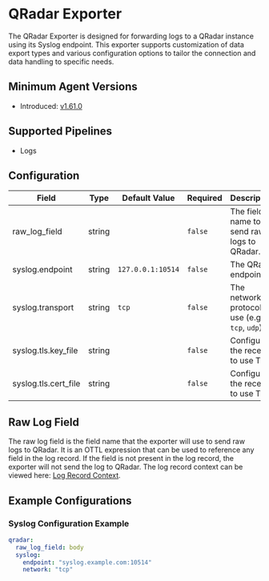 # QRadar Exporter

The QRadar Exporter is designed for forwarding logs to a QRadar instance using its Syslog endpoint. This exporter supports customization of data export types and various configuration options to tailor the connection and data handling to specific needs.

## Minimum Agent Versions

- Introduced: [v1.61.0](https://github.com/observIQ/bindplane-otel-collector/releases/tag/v1.61.0)

## Supported Pipelines

- Logs

## Configuration

| Field                | Type   | Default Value     | Required | Description                                       |
| -------------------- | ------ | ----------------- | -------- | ------------------------------------------------- |
| raw_log_field        | string |                   | `false`  | The field name to send raw logs to QRadar.     |
| syslog.endpoint      | string | `127.0.0.1:10514` | `false`  | The QRadar endpoint.                 |
| syslog.transport     | string | `tcp`             | `false`  | The network protocol to use (e.g., `tcp`, `udp`). |
| syslog.tls.key_file  | string |                   | `false`  | Configure the receiver to use TLS.                |
| syslog.tls.cert_file | string |                   | `false`  | Configure the receiver to use TLS.                |

## Raw Log Field

The raw log field is the field name that the exporter will use to send raw logs to QRadar. It is an OTTL expression that can be used to reference any field in the log record. If the field is not present in the log record, the exporter will not send the log to QRadar. The log record context can be viewed here: [Log Record Context](https://github.com/open-telemetry/opentelemetry-collector-contrib/blob/main/pkg/ottl/contexts/ottllog/README.md).

## Example Configurations

### Syslog Configuration Example

```yaml
qradar:
  raw_log_field: body
  syslog:
    endpoint: "syslog.example.com:10514"
    network: "tcp"
```

